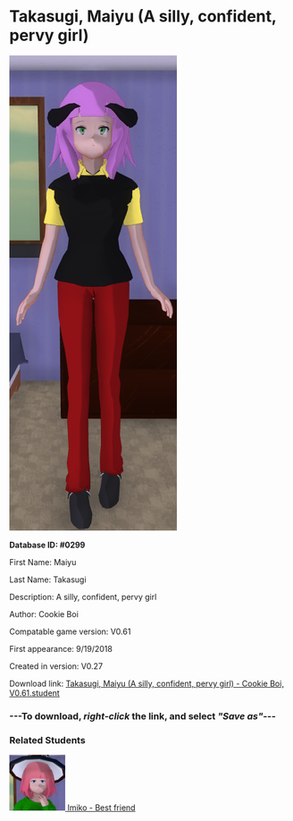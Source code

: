# Takasugi, Maiyu (A silly, confident, pervy girl)

<img src="../../Files/Images/Takasugi, Maiyu (A silly, confident, pervy girl).png" title="Takasugi, Maiyu (A silly, confident, pervy girl) - Cookie Boi, V0.61">

**Database ID: #0299**

First Name: Maiyu

Last Name: Takasugi

Description: A silly, confident, pervy girl

Author: Cookie Boi

Compatable game version: V0.61

First appearance: 9/19/2018

Created in version: V0.27

Download link: <a href="https://raw.githubusercontent.com/Arbiter1223/Daigaku-Gurashi-Custom-Students/master/Files/Student%20Files/Takasugi%2C%20Maiyu%20(A%20silly%2C%20confident%2C%20pervy%20girl)%20-%20Cookie%20Boi%2C%20V0.61.student">Takasugi, Maiyu (A silly, confident, pervy girl) - Cookie Boi, V0.61.student</a>

### ---**To download, _right-click_ the link, and select _"Save as"_**---

### Related Students

<a href="Hideaki, Imiko (A shy, pervy, humerous girl).md"><img src="../../Files/Thumbs/Hideaki, Imiko (A shy, pervy, humerous girl).png" height="100" width="100" title="Hideaki, Imiko (A shy, pervy, humerous girl) - Cookie Boi, V0.61"></a><a href="Hideaki, Imiko (A shy, pervy, humerous girl).md"> Imiko - Best friend</a>

